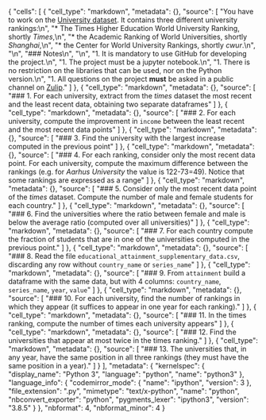 {
 "cells": [
  {
   "cell_type": "markdown",
   "metadata": {},
   "source": [
    "You have to work on the [University dataset](https://drive.google.com/drive/folders/1Hs3nRtK_F3h8eg59B4-TD1DEua6g8Klv?usp=sharing). It contains three different university rankings:\n",
    "*  The Times Higher Education World University Ranking, shortly *Times*,\n",
    "*  the Academic Ranking of World Universities, shortly *Shanghai*,\n",
    "*  the Center for World University Rankings, shortly *cwur*.\n",
    "\n",
    "### Notes\n",
    "\n",
    "1.    It is mandatory to use GitHub for developing the project.\n",
    "1.    The project must be a jupyter notebook.\n",
    "1.    There is no restriction on the libraries that can be used, nor on the Python version.\n",
    "1.    All questions on the project **must** be asked in a public channel on [Zulip](https://focs.zulipchat.com)."
   ]
  },
  {
   "cell_type": "markdown",
   "metadata": {},
   "source": [
    "### 1. For each university, extract from the *times* dataset the most recent and the least recent data, obtaining two separate dataframes"
   ]
  },
  {
   "cell_type": "markdown",
   "metadata": {},
   "source": [
    "### 2. For each university, compute the improvement in `income` between the least recent and the most recent data points"
   ]
  },
  {
   "cell_type": "markdown",
   "metadata": {},
   "source": [
    "### 3. Find the university with the largest increase computed in the previous point"
   ]
  },
  {
   "cell_type": "markdown",
   "metadata": {},
   "source": [
    "### 4. For each ranking, consider only the most recent data point. For each university, compute the maximum difference between the rankings (e.g. for *Aarhus University* the value is 122-73=49). Notice that some rankings are expressed as a range"
   ]
  },
  {
   "cell_type": "markdown",
   "metadata": {},
   "source": [
    "### 5. Consider only the most recent data point of the *times* dataset. Compute the number of male and female students for each country."
   ]
  },
  {
   "cell_type": "markdown",
   "metadata": {},
   "source": [
    "### 6. Find the universities where the ratio between female and male is below the average ratio (computed over all universities)"
   ]
  },
  {
   "cell_type": "markdown",
   "metadata": {},
   "source": [
    "### 7. For each country compute the fraction of students that are in one of the universities computed in the previous point."
   ]
  },
  {
   "cell_type": "markdown",
   "metadata": {},
   "source": [
    "### 8. Read the file `educational_attainment_supplementary_data.csv`, discarding any row without `country_name` or `series_name`"
   ]
  },
  {
   "cell_type": "markdown",
   "metadata": {},
   "source": [
    "### 9. From `attainment` build a dataframe with the same data, but with 4 columns: `country_name`, `series_name`, `year`, `value`"
   ]
  },
  {
   "cell_type": "markdown",
   "metadata": {},
   "source": [
    "### 10. For each university, find the number of rankings in which they appear (it suffices to appear in one year for each ranking)."
   ]
  },
  {
   "cell_type": "markdown",
   "metadata": {},
   "source": [
    "### 11. In the times ranking, compute the number of times each university appears"
   ]
  },
  {
   "cell_type": "markdown",
   "metadata": {},
   "source": [
    "### 12. Find the universities that appear at most twice in the times ranking."
   ]
  },
  {
   "cell_type": "markdown",
   "metadata": {},
   "source": [
    "### 13. The universities that, in any year, have the same position in all three rankings (they must have the same position in a year)."
   ]
  }
 ],
 "metadata": {
  "kernelspec": {
   "display_name": "Python 3",
   "language": "python",
   "name": "python3"
  },
  "language_info": {
   "codemirror_mode": {
    "name": "ipython",
    "version": 3
   },
   "file_extension": ".py",
   "mimetype": "text/x-python",
   "name": "python",
   "nbconvert_exporter": "python",
   "pygments_lexer": "ipython3",
   "version": "3.8.5"
  }
 },
 "nbformat": 4,
 "nbformat_minor": 4
}
